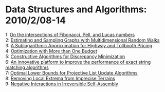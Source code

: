 # Data Structures and Algorithms: 2010/2/08-14  
1: [On the intersections of Fibonacci, Pell, and Lucas numbers](https://doi.org/10.48550/arXiv.1002.1679)  
2: [Estimating and Sampling Graphs with Multidimensional Random Walks](https://doi.org/10.48550/arXiv.1002.1751)  
3: [A Sublogarithmic Approximation for Highway and Tollbooth Pricing](https://doi.org/10.48550/arXiv.1002.2084)  
4: [Optimization with More than One Budget](https://doi.org/10.48550/arXiv.1002.2147)  
5: [Constructive Algorithms for Discrepancy Minimization](https://doi.org/10.48550/arXiv.1002.2259)  
6: [An innovative platform to improve the performance of exact string  matching algorithms](https://doi.org/10.48550/arXiv.1002.2222)  
7: [Optimal Lower Bounds for Projective List Update Algorithms](https://doi.org/10.48550/arXiv.1002.2440)  
8: [Removing Local Extrema from Imprecise Terrains](https://doi.org/10.48550/arXiv.1002.2580)  
9: [Negative Interactions in Irreversible Self-Assembly](https://doi.org/10.48550/arXiv.1002.2746)  